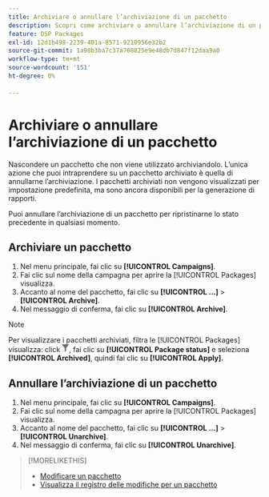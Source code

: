 ```yaml
---
title: Archiviare o annullare l’archiviazione di un pacchetto
description: Scopri come archiviare o annullare l’archiviazione di un pacchetto.
feature: DSP Packages
exl-id: 12d1b498-2239-401a-8571-9210956e32b2
source-git-commit: 1a98b3ba7c37a768825e9e48db7d847f12daa9a0
workflow-type: tm+mt
source-wordcount: '151'
ht-degree: 0%

---
```


# Archiviare o annullare l’archiviazione di un pacchetto

Nascondere un pacchetto che non viene utilizzato archiviandolo. L’unica azione che puoi intraprendere su un pacchetto archiviato è quella di annullarne l’archiviazione. I pacchetti archiviati non vengono visualizzati per impostazione predefinita, ma sono ancora disponibili per la generazione di rapporti.

Puoi annullare l’archiviazione di un pacchetto per ripristinarne lo stato precedente in qualsiasi momento.

## Archiviare un pacchetto

1. Nel menu principale, fai clic su **[!UICONTROL Campaigns]**.
1. Fai clic sul nome della campagna per aprire la [!UICONTROL Packages] visualizza.
1. Accanto al nome del pacchetto, fai clic su  **[!UICONTROL ...]** > **[!UICONTROL Archive]**.
1. Nel messaggio di conferma, fai clic su **[!UICONTROL Archive]**.

>[!NOTE]
>
>Per visualizzare i pacchetti archiviati, filtra le [!UICONTROL Packages] visualizza: click ![Pulsante Filtro](/help/dsp/assets/filter.png), fai clic su **[!UICONTROL Package status]** e seleziona **[!UICONTROL Archived]**, quindi fai clic su **[!UICONTROL Apply].**

## Annullare l’archiviazione di un pacchetto

1. Nel menu principale, fai clic su **[!UICONTROL Campaigns]**.
1. Fai clic sul nome della campagna per aprire la [!UICONTROL Packages] visualizza.
1. Accanto al nome del pacchetto, fai clic su  **[!UICONTROL ...]** > **[!UICONTROL Unarchive]**.
1. Nel messaggio di conferma, fai clic su **[!UICONTROL Unarchive]**.

>[!MORELIKETHIS]
>
>* [Modificare un pacchetto](package-edit.md)
>* [Visualizza il registro delle modifiche per un pacchetto](package-change-log.md)

